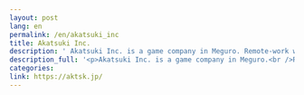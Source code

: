 ```yaml
---
layout: post
lang: en
permalink: /en/akatsuki_inc
title: Akatsuki Inc.
description: ' Akatsuki Inc. is a game company in Meguro. Remote-work was introduced under the influence of the COVID-19. '
description_full: '<p>Akatsuki Inc. is a game company in Meguro.<br />Remote-work was introduced <a href="https://aktsk.jp/press/23893/">under the influence of the COVID-19</a>.</p>'
categories: 
link: https://aktsk.jp/
---
```

